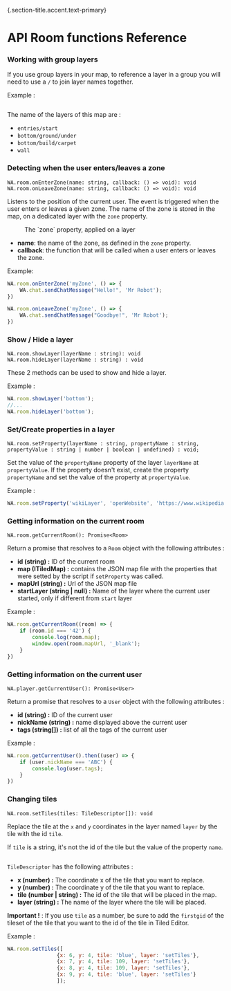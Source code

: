 {.section-title.accent.text-primary}
# API Room functions Reference

### Working with group layers
If you use group layers in your map, to reference a layer in a group you will need to use a `/` to join layer names together.

Example :
<div class="row">
    <div class="col">
        <img src="https://workadventu.re/img/docs/groupLayer.png" class="figure-img img-fluid rounded" alt="" />
    </div>
</div>

The name of the layers of this map are :
* `entries/start`
* `bottom/ground/under`
* `bottom/build/carpet`
* `wall`

### Detecting when the user enters/leaves a zone

```
WA.room.onEnterZone(name: string, callback: () => void): void
WA.room.onLeaveZone(name: string, callback: () => void): void
```

Listens to the position of the current user. The event is triggered when the user enters or leaves a given zone. The name of the zone is stored in the map, on a dedicated layer with the `zone` property.

<div>
    <figure class="figure">
        <img src="https://workadventu.re/img/docs/trigger_event.png" class="figure-img img-fluid rounded" alt="" />
        <figcaption class="figure-caption">The `zone` property, applied on a layer</figcaption>
    </figure>
</div>

*   **name**: the name of the zone, as defined in the `zone` property.
*   **callback**: the function that will be called when a user enters or leaves the zone.

Example:

```javascript
WA.room.onEnterZone('myZone', () => {
    WA.chat.sendChatMessage("Hello!", 'Mr Robot');
})

WA.room.onLeaveZone('myZone', () => {
    WA.chat.sendChatMessage("Goodbye!", 'Mr Robot');
})
```

### Show / Hide a layer
```
WA.room.showLayer(layerName : string): void
WA.room.hideLayer(layerName : string) : void
```
These 2 methods can be used to show and hide a layer.

Example :
```javascript
WA.room.showLayer('bottom');
//...
WA.room.hideLayer('bottom');
```

### Set/Create properties in a layer

```
WA.room.setProperty(layerName : string, propertyName : string, propertyValue : string | number | boolean | undefined) : void;
```

Set the value of the `propertyName` property of the layer `layerName` at `propertyValue`. If the property doesn't exist, create the property `propertyName` and set the value of the property at `propertyValue`.

Example :
```javascript
WA.room.setProperty('wikiLayer', 'openWebsite', 'https://www.wikipedia.org/');
```

### Getting information on the current room
```
WA.room.getCurrentRoom(): Promise<Room>
```
Return a promise that resolves to a `Room` object with the following attributes :
* **id (string) :** ID of the current room
* **map (ITiledMap) :** contains the JSON map file with the properties that were setted by the script if `setProperty` was called.
* **mapUrl (string) :** Url of the JSON map file
* **startLayer (string | null) :** Name of the layer where the current user started, only if different from `start` layer

Example :
```javascript
WA.room.getCurrentRoom((room) => {
    if (room.id === '42') {
        console.log(room.map);
        window.open(room.mapUrl, '_blank');
    }
})
```

### Getting information on the current user
```
WA.player.getCurrentUser(): Promise<User>
```
Return a promise that resolves to a `User` object with the following attributes :
* **id (string) :** ID of the current user
* **nickName (string) :** name displayed above the current user
* **tags (string[]) :** list of all the tags of the current user

Example :
```javascript
WA.room.getCurrentUser().then((user) => {
    if (user.nickName === 'ABC') {
        console.log(user.tags);
    }
})
```

### Changing tiles 
```
WA.room.setTiles(tiles: TileDescriptor[]): void
```
Replace the tile at the `x` and `y` coordinates in the layer named `layer` by the tile with the id `tile`.

If `tile` is a string, it's not the id of the tile but the value of the property `name`.
<div class="row">
    <div class="col">
        <img src="https://workadventu.re/img/docs/nameIndexProperty.png" class="figure-img img-fluid rounded" alt="" />
    </div>
</div>

`TileDescriptor` has the following attributes : 
* **x (number) :** The coordinate x of the tile that you want to replace.
* **y (number) :** The coordinate y of the tile that you want to replace.
* **tile (number | string) :** The id of the tile that will be placed in the map.
* **layer (string) :** The name of the layer where the tile will be placed.

**Important !** : If you use `tile` as a number, be sure to add the `firstgid` of the tileset of the tile that you want to the id of the tile in Tiled Editor.


Example : 
```javascript
WA.room.setTiles([
                {x: 6, y: 4, tile: 'blue', layer: 'setTiles'},
                {x: 7, y: 4, tile: 109, layer: 'setTiles'},
                {x: 8, y: 4, tile: 109, layer: 'setTiles'},
                {x: 9, y: 4, tile: 'blue', layer: 'setTiles'}
                ]);
```
